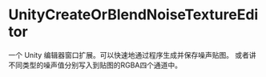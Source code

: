 # UnityCreateOrBlendNoiseTextureEditor
一个 Unity 编辑器窗口扩展。可以快速地通过程序生成并保存噪声贴图。 或者讲不同类型的噪声值分别写入到贴图的RGBA四个通道中。
